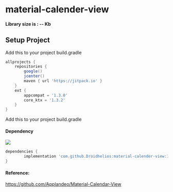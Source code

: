 # material-calender-view

#### Library size is : -- Kb
  
## Setup Project

Add this to your project build.gradle
``` gradle
allprojects {
    repositories {
        google()
        jcenter()
        maven { url 'https://jitpack.io' }
    }
    ext {
        appcompat = '1.3.0'
        core_ktx = '1.3.2'
    }
}
```

Add this to your project build.gradle

#### Dependency
[![](https://jitpack.io/v/Droidhelios/material-calender-view.svg)](https://jitpack.io/#Droidhelios/material-calender-view)
```gradle
dependencies {
        implementation 'com.github.Droidhelios:material-calender-view:1.1'
}
```



#### Reference:
https://github.com/Applandeo/Material-Calendar-View




 
